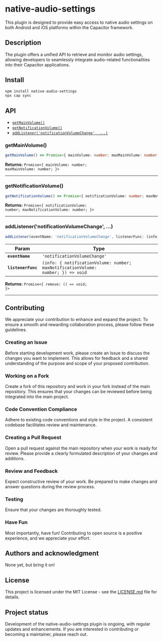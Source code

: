 # native-audio-settings

This plugin is designed to provide easy access to native audio settings on both Android and iOS platforms within the Capacitor framework.

## Description
The plugin offers a unified API to retrieve and monitor audio settings, allowing developers to seamlessly integrate audio-related functionalities into their Capacitor applications.

## Install

```bash
npm install native-audio-settings
npx cap sync
```

## API

<docgen-index>

* [`getMainVolume()`](#getmainvolume)
* [`getNotificationVolume()`](#getnotificationvolume)
* [`addListener('notificationVolumeChange', ...)`](#addlistenernotificationvolumechange)

</docgen-index>

<docgen-api>
<!--Update the source file JSDoc comments and rerun docgen to update the docs below-->

### getMainVolume()

```typescript
getMainVolume() => Promise<{ mainVolume: number; maxMainVolume: number; }>
```

**Returns:** <code>Promise&lt;{ mainVolume: number; maxMainVolume: number; }&gt;</code>

--------------------


### getNotificationVolume()

```typescript
getNotificationVolume() => Promise<{ notificationVolume: number; maxNotificationVolume: number; }>
```

**Returns:** <code>Promise&lt;{ notificationVolume: number; maxNotificationVolume: number; }&gt;</code>

--------------------


### addListener('notificationVolumeChange', ...)

```typescript
addListener(eventName: 'notificationVolumeChange', listenerFunc: (info: { notificationVolume: number; maxNotificationVolume: number; }) => void) => Promise<{ remove: () => void; }>
```

| Param              | Type                                                                                           |
| ------------------ | ---------------------------------------------------------------------------------------------- |
| **`eventName`**    | <code>'notificationVolumeChange'</code>                                                        |
| **`listenerFunc`** | <code>(info: { notificationVolume: number; maxNotificationVolume: number; }) =&gt; void</code> |

**Returns:** <code>Promise&lt;{ remove: () =&gt; void; }&gt;</code>

--------------------

</docgen-api>

## Contributing
We appreciate your contribution to enhance and expand the project. To ensure a smooth and rewarding collaboration process, please follow these guidelines.

### Creating an Issue
Before starting development work, please create an Issue to discuss the changes you want to implement. This allows for feedback and a shared understanding of the purpose and scope of your proposed contribution.

### Working on a Fork
Create a fork of this repository and work in your fork instead of the main repository. This ensures that your changes can be reviewed before being integrated into the main project.

### Code Convention Compliance
Adhere to existing code conventions and style in the project. A consistent codebase facilitates review and maintenance.

### Creating a Pull Request
Open a pull request against the main repository when your work is ready for review. Please provide a clearly formulated description of your changes and additions.

### Review and Feedback
Expect constructive review of your work. Be prepared to make changes and answer questions during the review process.

### Testing
Ensure that your changes are thoroughly tested.

### Have Fun
Most importantly, have fun! Contributing to open source is a positive experience, and we appreciate your effort.

## Authors and acknowledgment
None yet, but bring it on!

## License
This project is licensed under the MIT License - see the [LICENSE.md](LICENSE.md) file for details.

## Project status
Development of the native-audio-settings plugin is ongoing, with regular updates and enhancements. If you are interested in contributing or becoming a maintainer, please reach out.
